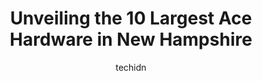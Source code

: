 ---
layout: ampstory
image: https://i0.wp.com/www.depkes.org/wp-content/uploads/2023/06/ace-hardware-0-in-new-hampshire-1685968845.jpeg?resize=640,853
author: techidn
featured: false
description: Discover the impressive array of Ace Hardware options in New Hampshire, where you can find 10 of the largest Ace Hardware establishments in the area. From renowned classics to hidden gems, N
title: Unveiling the 10 Largest Ace Hardware in New Hampshire
cover:
   title: Unveiling the 10 Largest Ace Hardware in New Hampshire
   subtitle: Rickpate
   background: https://www.depkes.org/wp-content/uploads/2023/06/ace-hardware-0-in-new-hampshire-1685968845.jpeg

pages: 
 - layout: thirds
   top: <h1>#1 Arjay Ace Hardware</h1>
   bottom: "<p>Wow, I have been coming here for years but recently had a great experience at Arjays. I came in looking for a fuse for a car charger and Nick walked me through some optio</p>"
   background: https://www.depkes.org/wp-content/uploads/2023/06/ace-hardware-1-in-new-hampshire-1685968846.jpeg
   backgroundblur: true
 - layout: thirds
   top: <h1>#2 Rockys Ace Hardware</h1>
   bottom: "<p>20 Loudon Rd, Concord, NH 03301, United States</p>"
   background: https://www.depkes.org/wp-content/uploads/2023/06/ace-hardware-2-in-new-hampshire-1685968846.jpeg
   cta:
      link: https://www.depkes.org/blog/unveiling-the-10-largest-ace-hardware-in-new-hampshire/
      text: Unveiling the 10 Largest Ace Hardware in New Hampshire
 - layout: thirds
   top: <h1>#3 Edmunds Ace Hardware</h1>
   bottom: "<p>262 B Maple St, Henniker, NH 03242, United States</p>"
   background: https://www.depkes.org/wp-content/uploads/2023/06/ace-hardware-3-in-new-hampshire-1685968847.jpeg
   cta:
      link: https://www.depkes.org/blog/unveiling-the-10-largest-ace-hardware-in-new-hampshire/
      text: Unveiling the 10 Largest Ace Hardware in New Hampshire
 - layout: thirds
   top: <h1>#4 Edmunds Ace Hardware</h1>
   bottom: "<p>56 Main St, Antrim, NH 03440, United States</p>"
   background: https://images.unsplash.com/photo-1522441815192-d9f04eb0615c?ixlib=rb-4.0.3&ixid=MnwxMjA3fDB8MHxwaG90by1wYWdlfHx8fGVufDB8fHx8&auto=format&fit=crop&w=640&h=853&q=80
   cta:
      link: https://www.depkes.org/blog/unveiling-the-10-largest-ace-hardware-in-new-hampshire/
      text: Unveiling the 10 Largest Ace Hardware in New Hampshire
 - layout: thirds
   top: <h1>#5 Rockys Ace Hardware</h1>
   bottom: "<p>873 Central Ave #108, Dover, NH 03820, United States</p>"
   background: https://images.unsplash.com/photo-1553949345-eb786bb3f7ba?ixlib=rb-4.0.3&ixid=MnwxMjA3fDB8MHxwaG90by1wYWdlfHx8fGVufDB8fHx8&auto=format&fit=crop&w=640&h=853&q=80
   cta:
      link: https://www.depkes.org/blog/unveiling-the-10-largest-ace-hardware-in-new-hampshire/
      text: Unveiling the 10 Largest Ace Hardware in New Hampshire
 - layout: thirds
   top: <h1>#6 Nashua Ace Hardware</h1>
   bottom: "<p>129 W Pearl St, Nashua, NH 03060, United States</p>"
   background: https://images.unsplash.com/photo-1561679660-d00ee1e0dc8e?ixlib=rb-4.0.3&ixid=MnwxMjA3fDB8MHxwaG90by1wYWdlfHx8fGVufDB8fHx8&auto=format&fit=crop&w=640&h=853&q=80
   cta:
      link: https://www.depkes.org/blog/unveiling-the-10-largest-ace-hardware-in-new-hampshire/
      text: Unveiling the 10 Largest Ace Hardware in New Hampshire
 - layout: thirds
   top: <h1>#7 Mountain Greenery / ACE Hardware</h1>
   bottom: "<p>755 White Mountain Hwy, Ossipee, NH 03864, United States</p>"
   background: https://images.unsplash.com/photo-1615749413727-825b59a857b5?ixlib=rb-4.0.3&ixid=MnwxMjA3fDB8MHxwaG90by1wYWdlfHx8fGVufDB8fHx8&auto=format&fit=crop&w=640&h=853&q=80
   cta:
      link: https://www.depkes.org/blog/unveiling-the-10-largest-ace-hardware-in-new-hampshire/
      text: Unveiling the 10 Largest Ace Hardware in New Hampshire
 - layout: thirds
   middle: Continue reading...
   background: https://images.unsplash.com/photo-1591393223703-56fe1347ac62?ixlib=rb-4.0.3&ixid=MnwxMjA3fDB8MHxwaG90by1wYWdlfHx8fGVufDB8fHx8&auto=format&fit=crop&w=640&h=853&q=80
   cta:
      link: https://www.depkes.org/blog/unveiling-the-10-largest-ace-hardware-in-new-hampshire/
      text: Unveiling the 10 Largest Ace Hardware in New Hampshire
      
---